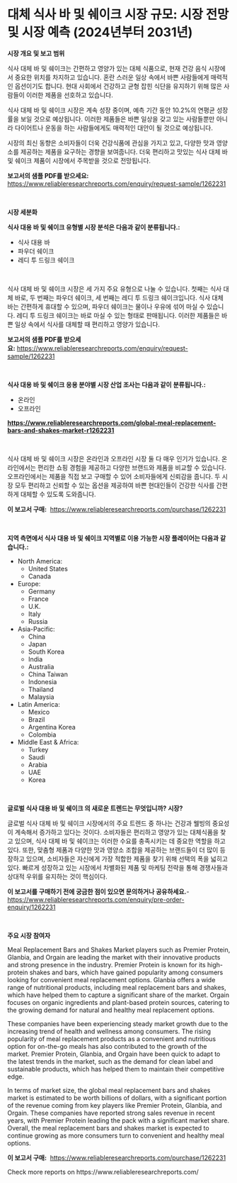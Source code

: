 <p><h1>대체 식사 바 및 쉐이크 시장 규모: 시장 전망 및 시장 예측 (2024년부터 2031년)</h1></p><p><strong>시장 개요 및 보고 범위</strong></p>
<p><p>식사 대체 바 및 쉐이크는 간편하고 영양가 있는 대체 식품으로, 현재 건강 음식 시장에서 중요한 위치를 차지하고 있습니다. 혼란 스러운 일상 속에서 바쁜 사람들에게 매력적인 옵션이기도 합니다. 현대 사회에서 건강하고 균형 잡힌 식단을 유지하기 위해 많은 사람들이 이러한 제품을 선호하고 있습니다.</p><p>식사 대체 바 및 쉐이크 시장은 계속 성장 중이며, 예측 기간 동안 10.2%의 연평균 성장률을 보일 것으로 예상됩니다. 이러한 제품들은 바쁜 일상을 갖고 있는 사람들뿐만 아니라 다이어트나 운동을 하는 사람들에게도 매력적인 대안이 될 것으로 예상됩니다.</p><p>시장의 최신 동향은 소비자들이 더욱 건강식품에 관심을 가지고 있고, 다양한 맛과 영양소를 제공하는 제품을 요구하는 경향을 보여줍니다. 더욱 편리하고 맛있는 식사 대체 바 및 쉐이크 제품이 시장에서 주목받을 것으로 전망됩니다.</p></p>
<p><strong>보고서의 샘플 PDF를 받으세요:</strong> <a href="https://www.reliableresearchreports.com/enquiry/request-sample/1262231">https://www.reliableresearchreports.com/enquiry/request-sample/1262231</a></p>
<p>&nbsp;</p>
<p><strong>시장 세분화</strong></p>
<p><strong>식사 대용 바 및 쉐이크 유형별 시장 분석은 다음과 같이 분류됩니다.:</strong></p>
<p><ul><li>식사 대용 바</li><li>파우더 쉐이크</li><li>레디 투 드링크 쉐이크</li></ul></p>
<p>&nbsp;</p>
<p><p>식사 대체 바 및 쉐이크 시장은 세 가지 주요 유형으로 나눌 수 있습니다. 첫째는 식사 대체 바로, 두 번째는 파우더 쉐이크, 세 번째는 레디 투 드링크 쉐이크입니다. 식사 대체 바는 간편하게 휴대할 수 있으며, 파우더 쉐이크는 물이나 우유에 섞어 마실 수 있습니다. 레디 투 드링크 쉐이크는 바로 마실 수 있는 형태로 판매됩니다. 이러한 제품들은 바쁜 일상 속에서 식사를 대체할 때 편리하고 영양가 있습니다.</p></p>
<p><strong>보고서의 샘플 PDF를 받으세요:</strong>&nbsp;<a href="https://www.reliableresearchreports.com/enquiry/request-sample/1262231">https://www.reliableresearchreports.com/enquiry/request-sample/1262231</a></p>
<p>&nbsp;</p>
<p><strong> 식사 대용 바 및 쉐이크 응용 분야별 시장 산업 조사는 다음과 같이 분류됩니다.:</strong></p>
<p><ul><li>온라인</li><li>오프라인</li></ul></p>
<p><strong><a href="https://www.reliableresearchreports.com/global-meal-replacement-bars-and-shakes-market-r1262231">https://www.reliableresearchreports.com/global-meal-replacement-bars-and-shakes-market-r1262231</a></strong></p>
<p>&nbsp;</p>
<p><p>식사 대체 바 및 쉐이크 시장은 온라인과 오프라인 시장 둘 다 매우 인기가 있습니다. 온라인에서는 편리한 쇼핑 경험을 제공하고 다양한 브랜드와 제품을 비교할 수 있습니다. 오프라인에서는 제품을 직접 보고 구매할 수 있어 소비자들에게 신뢰감을 줍니다. 두 시장 모두 편리하고 신뢰할 수 있는 옵션을 제공하여 바쁜 현대인들이 건강한 식사를 간편하게 대체할 수 있도록 도와줍니다.</p></p>
<p><strong>이 보고서 구매:</strong>&nbsp; <a href="https://www.reliableresearchreports.com/purchase/1262231">https://www.reliableresearchreports.com/purchase/1262231</a></p>
<p>&nbsp;</p>
<p><strong>지역 측면에서 식사 대용 바 및 쉐이크 지역별로 이용 가능한 시장 플레이어는 다음과 같습니다.:</strong></p>
<p><ul>
    <li>
        North America:
        <ul>
            <li>United States</li>
            <li>Canada</li>
        </ul>
    </li>
    <li>
        Europe:
        <ul>
            <li>Germany</li>
            <li>France</li>
            <li>U.K.</li>
            <li>Italy</li>
            <li>Russia</li>
        </ul>
    </li>
    <li>
        Asia-Pacific:
        <ul>
            <li>China</li>
            <li>Japan</li>
            <li>South Korea</li>
            <li>India</li>
            <li>Australia</li>
            <li>China Taiwan</li>
            <li>Indonesia</li>
            <li>Thailand</li>
            <li>Malaysia</li>
        </ul>
    </li>
    <li>
        Latin America:
        <ul>
            <li>Mexico</li>
            <li>Brazil</li>
            <li>Argentina Korea</li>
            <li>Colombia</li>
        </ul>
    </li>
    <li>
        Middle East & Africa:
        <ul>
            <li>Turkey</li>
            <li>Saudi</li>
            <li>Arabia</li>
            <li>UAE</li>
            <li>Korea</li>
        </ul>
    </li>
    </ul></p>
<p>&nbsp;</p>
<p><strong>글로벌 식사 대용 바 및 쉐이크 의 새로운 트렌드는 무엇입니까? 시장?</strong></p>
<p><p>글로벌 식사 대체 바 및 쉐이크 시장에서의 주요 트렌드 중 하나는 건강과 웰빙의 중요성이 계속해서 증가하고 있다는 것이다. 소비자들은 편리하고 영양가 있는 대체식품을 찾고 있으며, 식사 대체 바 및 쉐이크는 이러한 수요를 충족시키는 데 중요한 역할을 하고 있다. 또한, 맞춤형 제품과 다양한 맛과 영양소 조합을 제공하는 브랜드들이 더 많이 등장하고 있으며, 소비자들은 자신에게 가장 적합한 제품을 찾기 위해 선택의 폭을 넓히고 있다. 빠르게 성장하고 있는 시장에서 차별화된 제품 및 마케팅 전략을 통해 경쟁사들과 상대적 우위를 유지하는 것이 핵심이다.</p></p>
<p><strong>이 보고서를 구매하기 전에 궁금한 점이 있으면 문의하거나 공유하세요.</strong>- <a href="https://www.reliableresearchreports.com/enquiry/pre-order-enquiry/1262231">https://www.reliableresearchreports.com/enquiry/pre-order-enquiry/1262231</a></p>
<p>&nbsp;</p>
<p><strong>주요 시장 참여자</strong></p>
<p><p>Meal Replacement Bars and Shakes Market players such as Premier Protein, Glanbia, and Orgain are leading the market with their innovative products and strong presence in the industry. Premier Protein is known for its high-protein shakes and bars, which have gained popularity among consumers looking for convenient meal replacement options. Glanbia offers a wide range of nutritional products, including meal replacement bars and shakes, which have helped them to capture a significant share of the market. Orgain focuses on organic ingredients and plant-based protein sources, catering to the growing demand for natural and healthy meal replacement options.</p><p>These companies have been experiencing steady market growth due to the increasing trend of health and wellness among consumers. The rising popularity of meal replacement products as a convenient and nutritious option for on-the-go meals has also contributed to the growth of the market. Premier Protein, Glanbia, and Orgain have been quick to adapt to the latest trends in the market, such as the demand for clean label and sustainable products, which has helped them to maintain their competitive edge.</p><p>In terms of market size, the global meal replacement bars and shakes market is estimated to be worth billions of dollars, with a significant portion of the revenue coming from key players like Premier Protein, Glanbia, and Orgain. These companies have reported strong sales revenue in recent years, with Premier Protein leading the pack with a significant market share. Overall, the meal replacement bars and shakes market is expected to continue growing as more consumers turn to convenient and healthy meal options.</p></p>
<p><strong>이 보고서 구매:</strong>&nbsp;&nbsp;<a href="https://www.reliableresearchreports.com/purchase/1262231">https://www.reliableresearchreports.com/purchase/1262231</a></p>
<p>Check more reports on https://www.reliableresearchreports.com/</p>